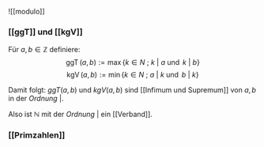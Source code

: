 ![[modulo]]

### [[ggT]] und [[kgV]]

Für $a, b ∈ \mathbb Z$ definiere: 
$$\operatorname {ggT}(a, b) := \operatorname{max} \{ k ∈ N \:;\: k \:|\: a\: \operatorname{und} \:k \:| \:b \}$$
$$\operatorname {kgV}(a, b) := \operatorname{min} \{ k ∈ N \:;\: a \:|\: k\: \operatorname{und} \:b \:| \:k \}$$

Damit folgt: $ggT(a, b)$ und $kgV(a, b)$ sind [[Infimum und Supremum]] von $a, b$ in der *Ordnung* |.

Also ist $\mathbb N$ mit der *Ordnung* | ein [[Verband]].

### [[Primzahlen]]
